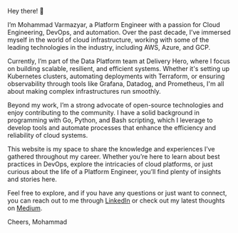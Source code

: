 Hey there! 👏

I’m Mohammad Varmazyar, a Platform Engineer with a passion for Cloud Engineering, DevOps, and automation. Over the past decade, I’ve immersed myself in the world of cloud infrastructure, working with some of the leading technologies in the industry, including AWS, Azure, and GCP.

Currently, I’m part of the Data Platform team at Delivery Hero, where I focus on building scalable, resilient, and efficient systems. Whether it's setting up Kubernetes clusters, automating deployments with Terraform, or ensuring observability through tools like Grafana, Datadog, and Prometheus, I'm all about making complex infrastructures run smoothly.

Beyond my work, I’m a strong advocate of open-source technologies and enjoy contributing to the community. I have a solid background in programming with Go, Python, and Bash scripting, which I leverage to develop tools and automate processes that enhance the efficiency and reliability of cloud systems.

This website is my space to share the knowledge and experiences I’ve gathered throughout my career. Whether you’re here to learn about best practices in DevOps, explore the intricacies of cloud platforms, or just curious about the life of a Platform Engineer, you’ll find plenty of insights and stories here.

Feel free to explore, and if you have any questions or just want to connect, you can reach out to me through [LinkedIn](https://www.linkedin.com/in/varmazyar) or check out my latest thoughts on [Medium](https://medium.com/@mrvarmazyar).

Cheers,
Mohammad
